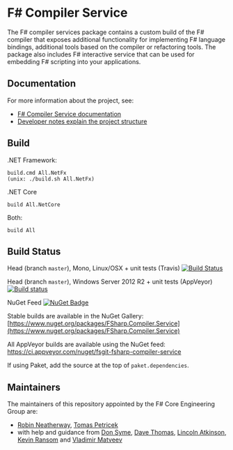 F# Compiler Service
===================

The F# compiler services package contains a custom build of the F# compiler that
exposes additional functionality for implementing F# language bindings, additional
tools based on the compiler or refactoring tools. The package also includes F#
interactive service that can be used for embedding F# scripting into your applications.

Documentation
-------------

For more information about the project, see:

 * [F# Compiler Service documentation](http://fsharp.github.io/FSharp.Compiler.Service/)
 * [Developer notes explain the project structure](http://fsharp.github.io/FSharp.Compiler.Service/devnotes.html)

Build
-----

.NET Framework:

    build.cmd All.NetFx 
    (unix: ./build.sh All.NetFx)

.NET Core

    build All.NetCore

Both:

    build All


Build Status
------------

Head (branch ``master``), Mono, Linux/OSX + unit tests (Travis) [![Build Status](https://travis-ci.org/fsharp/FSharp.Compiler.Service.png?branch=master)](https://travis-ci.org/fsharp/FSharp.Compiler.Service/branches)

Head (branch ``master``), Windows Server 2012 R2 + unit tests (AppVeyor)  [![Build status](https://ci.appveyor.com/api/projects/status/3yllu2qh19brk61d?svg=true)](https://ci.appveyor.com/project/fsgit/fsharp-compiler-service)

NuGet Feed  [![NuGet Badge](https://buildstats.info/nuget/FSharp.Compiler.Service)](https://www.nuget.org/packages/FSharp.Compiler.Service)

Stable builds are available in the NuGet Gallery:
[https://www.nuget.org/packages/FSharp.Compiler.Service](https://www.nuget.org/packages/FSharp.Compiler.Service)

All AppVeyor builds are available using the NuGet feed: https://ci.appveyor.com/nuget/fsgit-fsharp-compiler-service

If using Paket, add the source at the top of `paket.dependencies`.

Maintainers
-----------

The maintainers of this repository appointed by the F# Core Engineering Group are:

 - [Robin Neatherway](https://github.com/rneatherway), [Tomas Petricek](http://github.com/tpetricek) 
 - with help and guidance from [Don Syme](http://github.com/dsyme), [Dave Thomas](http://github.com/7sharp9), [Lincoln Atkinson](http://github.com/latkin), [Kevin Ransom](http://github.com/KevinRansom) and [Vladimir Matveev](http://github.com/vladima)

